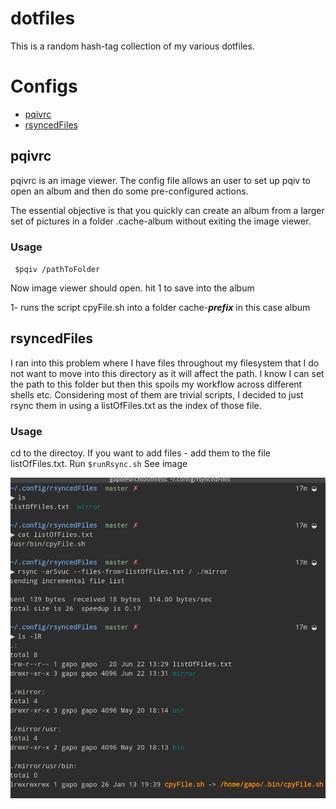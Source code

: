 # dotfiles

This is a random hash-tag collection of my various dotfiles.

# Configs

- [pqivrc](#pqivrc)
- [rsyncedFiles](#rsyncedFiles)

## pqivrc

pqivrc is an image viewer. The config file allows an user to set up pqiv to open an album and then do some pre-configured actions.

The essential objective is that you quickly can create an album from a larger set of pictures in a folder .cache-album without exiting the image viewer.

### Usage

<code> $pqiv /pathToFolder </code>

Now image viewer should open. hit 1 to save into the album

1- runs the script cpyFile.sh into a folder cache-***prefix*** in this case  album

## rsyncedFiles

I ran into this problem where I have files throughout my filesystem that I do not want to move into this directory as it will affect the path. I know I can set the path to this folder but then this spoils my workflow across different shells etc. Considering most of them are trivial scripts, I decided to just rsync them in using a listOfFiles.txt as the index of those file. 

### Usage

cd to the directoy.
If you want to add files - add them to the file listOfFiles.txt.
Run <code>$runRsync.sh</code>
See image 

![rsyncWorkflow](doc/img/rsyncWorkflow.png)
